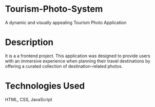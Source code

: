 # Tourism-Photo-System
 A dynamic and visually appealing Tourism Photo Application 

# Description
It is a a frontend project. This application was designed to provide users with an immersive experience when planning their travel destinations by offering a curated collection of destination-related photos.

# Technologies Used
HTML,
CSS,
JavaScript


